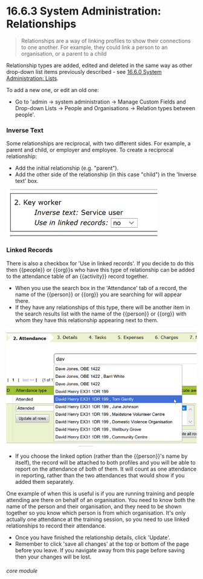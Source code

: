 # 16.6.3  <i class="fa fa-cogs"></i> System Administration: Relationships

> Relationships are a way of linking profiles to show their connections to one another. For example, they could link a person to an organisation, or a parent to a child



Relationship types are added, edited and deleted in the same way as other drop-down list items previously described - see [16.6.0 System Administration: Lists](/help/index/p/16.6.0).

To add a new one, or edit an old one: 
- Go to 'admin -> system administration -> Manage Custom Fields and Drop-down Lists -> People and Organisations -> Relation types between people'.

### Inverse Text
Some relationships are reciprocal, with two different sides. For example, a parent and child, or employer and employee. To create a reciprocal relationship:  

- Add the initial relationship (e.g. "parent").
- Add the other side of the relationship (in this case "child") in the  'Inverse text' box. 

![Inverse Text](16.6.3a.png)

### Linked Records
There is also a checkbox for 'Use in linked records'. If you decide to do this then {{people}} or {{org}}s who have this type of relationship can be added to the attendance table of an {{activity}} record together.

- When you use the search box in the 'Attendance' tab of a record, the name of the {{person}} or {{org}} you are searching for will appear there.
- If they have any relationships of this type, there will be another item in the search results list with the name of the {{person}} or {{org}} with whom they have this relationship appearing next to them. 

![Linked Relationships in a {{Work}} Record](16.6.3b.png)

- If you choose the linked option (rather than the {{person}}'s name by itself), the record will be attached to both profiles and you will be able to report on the attendance of both of them.  It will count as one attendance in reporting, rather than the two attendances that would show if you added them separately.

One example of when this is useful is if you are running training and people attending are there on behalf of an organisation.  You need to know both the name of the person and their organisation, and they need to be shown together so you know which person is from which organisation.  It's only actually one attendance at the training session, so you need to use linked relationships to record their attendance.

- Once you have finished the relationship details, click 'Update'. 
- Remember to click 'save all changes' at the top or bottom of the page before you leave. If you navigate away from this page before saving then your changes will be lost.

###### core module

